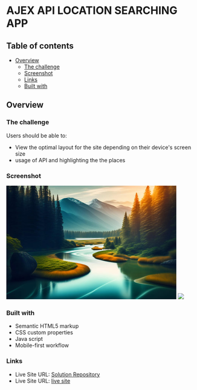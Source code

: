# AJEX API LOCATION SEARCHING APP

## Table of contents

- [Overview](#overview)
  - [The challenge](#the-challenge)
  - [Screenshot](#screenshot)
  - [Links](#links)
  - [Built with](#built-with)

## Overview

### The challenge

Users should be able to:

- View the optimal layout for the site depending on their device's screen size
- usage of API and highlighting the the places

### Screenshot

![](./Images/Screenshot%20(3).jpg)
![](./Images/Screenshot%20(4).jpg)

### Built with

- Semantic HTML5 markup
- CSS custom properties
- Java script
- Mobile-first workflow


### Links

- Live Site URL: [Solution Repository](https://github.com/sourabh-yalagod/Ajex-head-API.git)
- Live Site URL: [live site](https://sourabh-yalagod.github.io/Ajex-head-API/)

